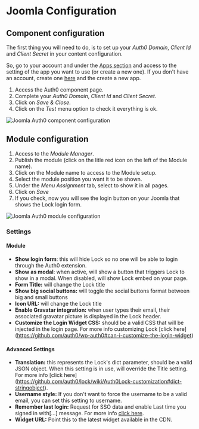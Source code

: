 # Joomla Configuration

## Component configuration
The first thing you will need to do, is to set up your *Auth0 Domain*, *Client Id* and *Client Secret* in your content configuration.

So, go to your account and under the [Apps section](https://manage.auth0.com/#/applications) and access to the setting of the app you want to use (or create a new one). If you don't have an account, create one [here](https://auth0.com) and the create a new app.

1. Access the Auth0 component page.
2. Complete your *Auth0 Domain*, *Client Id* and *Client Secret*.
3. Click on *Save & Close*.
4. Click on the *Test* menu option to check it everything is ok.

<img src="https://cdn.auth0.com/docs/cms/joomla/joomla-auth0-component-setup.gif" alt="Joomla Auth0 component configuration">

## Module configuration

1. Access to the *Module Manager*.
2. Publish the module (click on the litle red icon on the left of the Module name).
3. Click on the Module name to access to the Module setup.
4. Select the module position you want it to be shown.
5. Under the *Menu Assignment* tab, select to show it in all pages.
6. Click on *Save*
7. If you check, now you will see the login button on your Joomla that shows the Lock login form.

<img src="https://cdn.auth0.com/docs/cms/joomla/joomla-auth0-module-setup.gif" alt="Joomla Auth0 module configuration">

### Settings

#### Module

- **Show login form**: this will hide Lock so no one will be able to login through the Auth0 extension.
- **Show as modal**: when active, will show a button that triggers Lock to show in a modal. When disabled, will show Lock embed on your page.
- **Form Title:** will change the Lock title
- **Show big social buttons:** will toggle the social buttons format between big and small buttons
- **Icon URL:** will change the Lock title
- **Enable Gravatar integration:** when user types their email, their associated gravatar picture is displayed in the Lock header.
- **Customize the Login Widget CSS:** should be a valid CSS that will be injected in the login page. For more info customizing Lock [click here] (https://github.com/auth0/wp-auth0#can-i-customize-the-login-widget)

#### Advanced Settings

- **Translation:** this represents the Lock's dict parameter, should be a valid JSON object. When this setting is in use, will override the Title setting. For more info [click here] (https://github.com/auth0/lock/wiki/Auth0Lock-customization#dict-stringobject).
- **Username style:** If you don't want to force the username to be a valid email, you can set this setting to username.
- **Remember last login:** Request for SSO data and enable Last time you signed in with[...] message. For more info [click here](https://github.com/auth0/lock/wiki/Auth0Lock-customization#rememberlastlogin-boolean).
- **Widget URL:** Point this to the latest widget available in the CDN.
